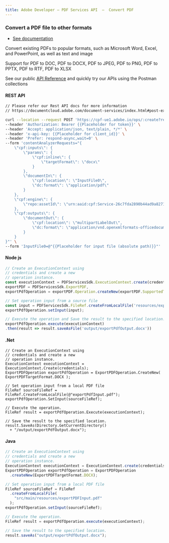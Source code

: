 ```yaml
---
title: Adobe Developer — PDF Services API  —  Convert PDF
---
```


<TextBlock slots="heading, buttons, text, text1, text2" theme="dark" hasCodeBlock className="bgBlue link linking"/>

### Convert a PDF file to other formats

- [See documentation](/document-services/docs/overview/pdf-services-api/howtos/export-pdf/)

Convert existing PDFs to popular formats, such as Microsoft Word, Excel, and PowerPoint, as well as text and image

Support for PDF to DOC, PDF to DOCX, PDF to JPEG, PDF to PNG, PDF to PPTX, PDF to RTF, PDF to XLSX

See our public [API Reference](https://documentcloud.adobe.com/document-services/index.html#post-exportPDF) and quickly try our APIs using the Postman collections

<CodeBlock slots="heading, code" repeat="4" languages="curl,JS,.NET, Java" />

#### REST API

```bash
// Please refer our Rest API docs for more information
// https://documentcloud.adobe.com/document-services/index.html#post-exportPDF

curl --location --request POST 'https://cpf-ue1.adobe.io/ops/:create?respondWith=%7B%22reltype%22%3A%20%22http%3A%2F%2Fns.adobe.com%2Frel%2Fprimary%22%7D' \
--header 'Authorization: Bearer {{Placeholder for token}}' \
--header 'Accept: application/json, text/plain, */*' \
--header 'x-api-key: {{Placeholder for client_id}}' \
--header 'Prefer: respond-async,wait=0' \
--form 'contentAnalyzerRequests="{
    \"cpf:inputs\": {
        \"params\": {
            \"cpf:inline\": {
                \"targetFormat\": \"docx\"
            }
        },
        \"documentIn\": {
            \"cpf:location\": \"InputFile0\",
            \"dc:format\": \"application/pdf\"
        }
    },
    \"cpf:engine\": {
        \"repo:assetId\": \"urn:aaid:cpf:Service-26c7fda2890b44ad9a82714682e35888\"
    },
    \"cpf:outputs\": {
        \"documentOut\": {
            \"cpf:location\": \"multipartLabelOut\",
            \"dc:format\": \"application/vnd.openxmlformats-officedocument.wordprocessingml.document\"
        }
    }
}"' \
--form 'InputFile0=@"{{Placeholder for input file (absolute path)}}"'
```

#### Node js

```js
// Create an ExecutionContext using
// credentials and create a new
// operation instance.
const executionContext = PDFServicesSdk.ExecutionContext.create(credentials),
exportPDF = PDFServicesSdk.ExportPDF,
exportPdfOperation = exportPDF.Operation.createNew(exportPDF.SupportedTargetFormats.DOCX);

// Set operation input from a source file
const input = PDFServicesSdk.FileRef.createFromLocalFile('resources/exportPDFInput.pdf');
exportPdfOperation.setInput(input);

// Execute the operation and Save the result to the specified location.
exportPdfOperation.execute(executionContext)
.then(result => result.saveAsFile('output/exportPdfOutput.docx'))
```

#### .Net

```clike
// Create an ExecutionContext using
// credentials and create a new
// operation instance.
ExecutionContext executionContext = ExecutionContext.Create(credentials);
ExportPDFOperation exportPdfOperation = ExportPDFOperation.CreateNew( ExportPDFTargetFormat.DOCX );

// Set operation input from a local PDF file
FileRef sourceFileRef = FileRef.CreateFromLocalFile(@"exportPdfInput.pdf");
exportPdfOperation.SetInput(sourceFileRef);

// Execute the operation.
FileRef result = exportPdfOperation.Execute(executionContext);

// Save the result to the specified location.
result.SaveAs(Directory.GetCurrentDirectory()
  + "/output/exportPdfOutput.docx");
```

#### Java

```javascript
// Create an ExecutionContext using
// credentials and create a new
// operation instance.
ExecutionContext executionContext = ExecutionContext.create(credentials);
ExportPDFOperation exportPdfOperation = ExportPDFOperation
  .createNew(ExportPDFTargetFormat.DOCX);

// Set operation input from a local PDF file
FileRef sourceFileRef = FileRef
  .createFromLocalFile(
    "src/main/resources/exportPDFInput.pdf"
  );
exportPdfOperation.setInput(sourceFileRef);

// Execute the operation.
FileRef result = exportPdfOperation.execute(executionContext);

// Save the result to the specified location.
result.saveAs("output/exportPdfOutput.docx");
```